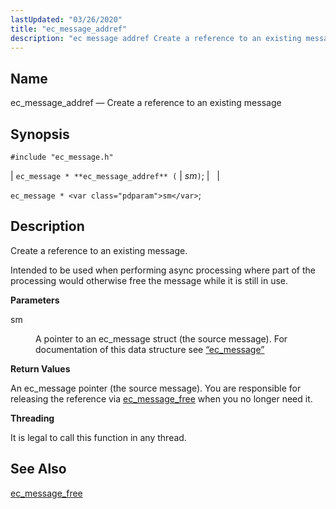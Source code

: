```yaml
---
lastUpdated: "03/26/2020"
title: "ec_message_addref"
description: "ec message addref Create a reference to an existing message ec message ec message addref sm ec message sm Create a reference to an existing message Intended to be used when performing async processing where part of the processing would otherwise free the message while it is still in use..."
---
```


<a name="apis.ec_message_addref"></a> 
## Name

ec_message_addref — Create a reference to an existing message

## Synopsis

`#include "ec_message.h"`

| `ec_message * **ec_message_addref** (` | <var class="pdparam">sm</var>`)`; |   |

`ec_message * <var class="pdparam">sm</var>`;<a name="idp55180080"></a> 
## Description

Create a reference to an existing message.

Intended to be used when performing async processing where part of the processing would otherwise free the message while it is still in use.

**<a name="idp55181888"></a> Parameters**

<dl class="variablelist">

<dt>sm</dt>

<dd>

A pointer to an ec_message struct (the source message). For documentation of this data structure see [“ec_message”](/momentum/3/3-api/structs-ec-message)

</dd>

</dl>

**<a name="idp55185264"></a> Return Values**

An ec_message pointer (the source message). You are responsible for releasing the reference via [ec_message_free](/momentum/3/3-api/apis-ec-message-free) when you no longer need it.

**<a name="idp55186832"></a> Threading**

It is legal to call this function in any thread.

<a name="idp55187936"></a> 
## See Also

[ec_message_free](/momentum/3/3-api/apis-ec-message-free)